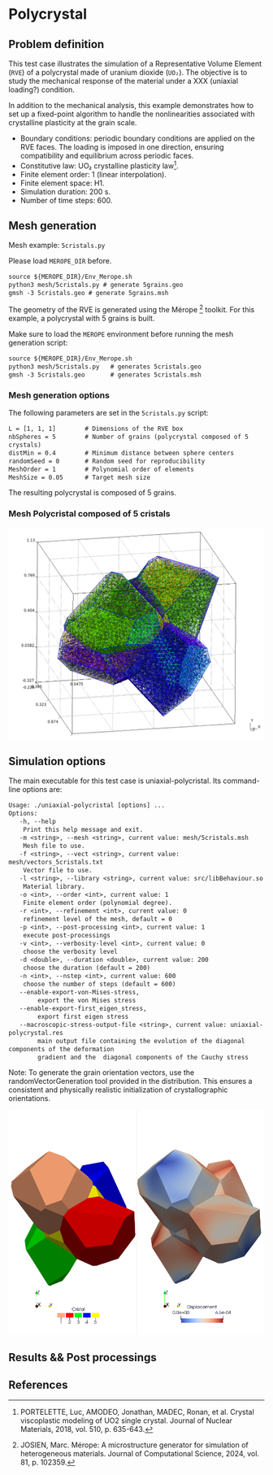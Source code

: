 # Polycrystal

## Problem definition

This test case illustrates the simulation of a Representative Volume Element (`RVE`) of a polycrystal made of uranium dioxide (`UO₂`). The objective is to study the mechanical response of the material under a XXX (uniaxial loading?) condition.

In addition to the mechanical analysis, this example demonstrates how to set up a fixed-point algorithm to handle the nonlinearities associated with crystalline plasticity at the grain scale.

- Boundary conditions: periodic boundary conditions are applied on the RVE faces. The loading is imposed in one direction, ensuring compatibility and equilibrium across periodic faces.
- Constitutive law: UO₂ crystalline plasticity law[^2].
- Finite element order: 1 (linear interpolation).
- Finite element space: H1.
- Simulation duration: 200 s.
- Number of time steps: 600.

## Mesh generation

Mesh example: `5cristals.py`

Please load `MEROPE_DIR` before.

```
source ${MEROPE_DIR}/Env_Merope.sh
python3 mesh/5cristals.py # generate 5grains.geo
gmsh -3 5cristals.geo # generate 5grains.msh
```

The geometry of the RVE is generated using the Mérope [^1] toolkit. For this example, a polycrystal with 5 grains is built.

Make sure to load the `MEROPE` environment before running the mesh generation script:

```
source ${MEROPE_DIR}/Env_Merope.sh
python3 mesh/5cristals.py   # generates 5cristals.geo
gmsh -3 5cristals.geo       # generates 5cristals.msh
```

### Mesh generation options

The following parameters are set in the `5cristals.py` script:

```
L = [1, 1, 1]        # Dimensions of the RVE box
nbSpheres = 5        # Number of grains (polycrystal composed of 5 crystals)
distMin = 0.4        # Minimum distance between sphere centers
randomSeed = 0       # Random seed for reproducibility
MeshOrder = 1        # Polynomial order of elements
MeshSize = 0.05      # Target mesh size
```

The resulting polycrystal is composed of 5 grains.

### Mesh Polycristal composed of 5 cristals

![Polycristal input mesh](doc/5cristalsGmsh.png)


## Simulation options


The main executable for this test case is uniaxial-polycristal. Its command-line options are:

```
Usage: ./uniaxial-polycristal [options] ...
Options:
   -h, --help
	Print this help message and exit.
   -m <string>, --mesh <string>, current value: mesh/5cristals.msh
	Mesh file to use.
   -f <string>, --vect <string>, current value: mesh/vectors_5cristals.txt
	Vector file to use.
   -l <string>, --library <string>, current value: src/libBehaviour.so
	Material library.
   -o <int>, --order <int>, current value: 1
	Finite element order (polynomial degree).
   -r <int>, --refinement <int>, current value: 0
	refinement level of the mesh, default = 0
   -p <int>, --post-processing <int>, current value: 1
	execute post-processings
   -v <int>, --verbosity-level <int>, current value: 0
	choose the verbosity level
   -d <double>, --duration <double>, current value: 200
	choose the duration (default = 200)
   -n <int>, --nstep <int>, current value: 600
	choose the number of steps (default = 600)
   --enable-export-von-Mises-stress, 
        export the von Mises stress
   --enable-export-first_eigen_stress,
        export first eigen stress
   --macroscopic-stress-output-file <string>, current value: uniaxial-polycrystal.res
        main output file containing the evolution of the diagonal components of the deformation
        gradient and the  diagonal components of the Cauchy stress
```

Note: To generate the grain orientation vectors, use the randomVectorGeneration tool provided in the distribution. This ensures a consistent and physically realistic initialization of crystallographic orientations.

![RVE of Polycristal of UO2 with 5 cristals](doc/5cristals.png)

## Results && Post processings

## References

[^1]: JOSIEN, Marc. Mérope: A microstructure generator for simulation of heterogeneous materials. Journal of Computational Science, 2024, vol. 81, p. 102359.
[^2]: PORTELETTE, Luc, AMODEO, Jonathan, MADEC, Ronan, et al. Crystal viscoplastic modeling of UO2 single crystal. Journal of Nuclear Materials, 2018, vol. 510, p. 635-643.
